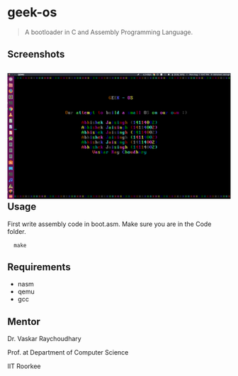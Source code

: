 geek-os
==========
>  A bootloader in C and Assembly Programming Language.

Screenshots
-----------
![](images/screenshot1.png)
Usage
-----
First write assembly code in boot.asm. Make sure you are in the Code folder.
```
  make
```
Requirements
------------

+ nasm
+ qemu
+ gcc

Mentor
------
Dr. Vaskar Raychoudhary

Prof. at Department of Computer Science

IIT Roorkee
